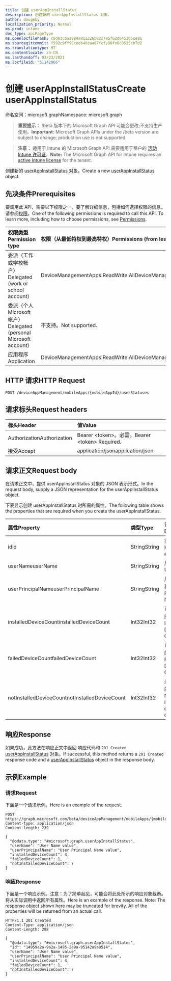 ```yaml
---
title: 创建 userAppInstallStatus
description: 创建新的 userAppInstallStatus 对象。
author: dougeby
localization_priority: Normal
ms.prod: intune
doc_type: apiPageType
ms.openlocfilehash: c8d83cbaa989a811226b8227e5f62d045365ce81
ms.sourcegitcommit: f592c9ff96ceeb40caa67fcfe90fe6c8525cb7d2
ms.translationtype: MT
ms.contentlocale: zh-CN
ms.lasthandoff: 03/23/2021
ms.locfileid: "51142966"
---
```

# <a name="create-userappinstallstatus"></a><span data-ttu-id="29e33-103">创建 userAppInstallStatus</span><span class="sxs-lookup"><span data-stu-id="29e33-103">Create userAppInstallStatus</span></span>

<span data-ttu-id="29e33-104">命名空间：microsoft.graph</span><span class="sxs-lookup"><span data-stu-id="29e33-104">Namespace: microsoft.graph</span></span>

> <span data-ttu-id="29e33-105">**重要提示：** /beta 版本下的 Microsoft Graph API 可能会更改;不支持生产使用。</span><span class="sxs-lookup"><span data-stu-id="29e33-105">**Important:** Microsoft Graph APIs under the /beta version are subject to change; production use is not supported.</span></span>

> <span data-ttu-id="29e33-106">**注意：** 适用于 Intune 的 Microsoft Graph API 需要适用于租户的 [活动 Intune 许可证](https://go.microsoft.com/fwlink/?linkid=839381)。</span><span class="sxs-lookup"><span data-stu-id="29e33-106">**Note:** The Microsoft Graph API for Intune requires an [active Intune license](https://go.microsoft.com/fwlink/?linkid=839381) for the tenant.</span></span>

<span data-ttu-id="29e33-107">创建新的 [userAppInstallStatus](../resources/intune-apps-userappinstallstatus.md) 对象。</span><span class="sxs-lookup"><span data-stu-id="29e33-107">Create a new [userAppInstallStatus](../resources/intune-apps-userappinstallstatus.md) object.</span></span>

## <a name="prerequisites"></a><span data-ttu-id="29e33-108">先决条件</span><span class="sxs-lookup"><span data-stu-id="29e33-108">Prerequisites</span></span>
<span data-ttu-id="29e33-p101">要调用此 API，需要以下权限之一。要了解详细信息，包括如何选择权限的信息，请参阅[权限](/graph/permissions-reference)。</span><span class="sxs-lookup"><span data-stu-id="29e33-p101">One of the following permissions is required to call this API. To learn more, including how to choose permissions, see [Permissions](/graph/permissions-reference).</span></span>

|<span data-ttu-id="29e33-111">权限类型</span><span class="sxs-lookup"><span data-stu-id="29e33-111">Permission type</span></span>|<span data-ttu-id="29e33-112">权限（从最低特权到最高特权）</span><span class="sxs-lookup"><span data-stu-id="29e33-112">Permissions (from least to most privileged)</span></span>|
|:---|:---|
|<span data-ttu-id="29e33-113">委派（工作或学校帐户）</span><span class="sxs-lookup"><span data-stu-id="29e33-113">Delegated (work or school account)</span></span>|<span data-ttu-id="29e33-114">DeviceManagementApps.ReadWrite.All</span><span class="sxs-lookup"><span data-stu-id="29e33-114">DeviceManagementApps.ReadWrite.All</span></span>|
|<span data-ttu-id="29e33-115">委派（个人 Microsoft 帐户）</span><span class="sxs-lookup"><span data-stu-id="29e33-115">Delegated (personal Microsoft account)</span></span>|<span data-ttu-id="29e33-116">不支持。</span><span class="sxs-lookup"><span data-stu-id="29e33-116">Not supported.</span></span>|
|<span data-ttu-id="29e33-117">应用程序</span><span class="sxs-lookup"><span data-stu-id="29e33-117">Application</span></span>|<span data-ttu-id="29e33-118">DeviceManagementApps.ReadWrite.All</span><span class="sxs-lookup"><span data-stu-id="29e33-118">DeviceManagementApps.ReadWrite.All</span></span>|

## <a name="http-request"></a><span data-ttu-id="29e33-119">HTTP 请求</span><span class="sxs-lookup"><span data-stu-id="29e33-119">HTTP Request</span></span>
<!-- {
  "blockType": "ignored"
}
-->
``` http
POST /deviceAppManagement/mobileApps/{mobileAppId}/userStatuses
```

## <a name="request-headers"></a><span data-ttu-id="29e33-120">请求标头</span><span class="sxs-lookup"><span data-stu-id="29e33-120">Request headers</span></span>
|<span data-ttu-id="29e33-121">标头</span><span class="sxs-lookup"><span data-stu-id="29e33-121">Header</span></span>|<span data-ttu-id="29e33-122">值</span><span class="sxs-lookup"><span data-stu-id="29e33-122">Value</span></span>|
|:---|:---|
|<span data-ttu-id="29e33-123">Authorization</span><span class="sxs-lookup"><span data-stu-id="29e33-123">Authorization</span></span>|<span data-ttu-id="29e33-124">Bearer &lt;token&gt;。必需。</span><span class="sxs-lookup"><span data-stu-id="29e33-124">Bearer &lt;token&gt; Required.</span></span>|
|<span data-ttu-id="29e33-125">接受</span><span class="sxs-lookup"><span data-stu-id="29e33-125">Accept</span></span>|<span data-ttu-id="29e33-126">application/json</span><span class="sxs-lookup"><span data-stu-id="29e33-126">application/json</span></span>|

## <a name="request-body"></a><span data-ttu-id="29e33-127">请求正文</span><span class="sxs-lookup"><span data-stu-id="29e33-127">Request body</span></span>
<span data-ttu-id="29e33-128">在请求正文中，提供 userAppInstallStatus 对象的 JSON 表示形式。</span><span class="sxs-lookup"><span data-stu-id="29e33-128">In the request body, supply a JSON representation for the userAppInstallStatus object.</span></span>

<span data-ttu-id="29e33-129">下表显示创建 userAppInstallStatus 时所需的属性。</span><span class="sxs-lookup"><span data-stu-id="29e33-129">The following table shows the properties that are required when you create the userAppInstallStatus.</span></span>

|<span data-ttu-id="29e33-130">属性</span><span class="sxs-lookup"><span data-stu-id="29e33-130">Property</span></span>|<span data-ttu-id="29e33-131">类型</span><span class="sxs-lookup"><span data-stu-id="29e33-131">Type</span></span>|<span data-ttu-id="29e33-132">说明</span><span class="sxs-lookup"><span data-stu-id="29e33-132">Description</span></span>|
|:---|:---|:---|
|<span data-ttu-id="29e33-133">id</span><span class="sxs-lookup"><span data-stu-id="29e33-133">id</span></span>|<span data-ttu-id="29e33-134">String</span><span class="sxs-lookup"><span data-stu-id="29e33-134">String</span></span>|<span data-ttu-id="29e33-135">实体的键。</span><span class="sxs-lookup"><span data-stu-id="29e33-135">Key of the entity.</span></span>|
|<span data-ttu-id="29e33-136">userName</span><span class="sxs-lookup"><span data-stu-id="29e33-136">userName</span></span>|<span data-ttu-id="29e33-137">String</span><span class="sxs-lookup"><span data-stu-id="29e33-137">String</span></span>|<span data-ttu-id="29e33-138">用户名。</span><span class="sxs-lookup"><span data-stu-id="29e33-138">User name.</span></span>|
|<span data-ttu-id="29e33-139">userPrincipalName</span><span class="sxs-lookup"><span data-stu-id="29e33-139">userPrincipalName</span></span>|<span data-ttu-id="29e33-140">String</span><span class="sxs-lookup"><span data-stu-id="29e33-140">String</span></span>|<span data-ttu-id="29e33-141">用户主体名称。</span><span class="sxs-lookup"><span data-stu-id="29e33-141">User Principal Name.</span></span>|
|<span data-ttu-id="29e33-142">installedDeviceCount</span><span class="sxs-lookup"><span data-stu-id="29e33-142">installedDeviceCount</span></span>|<span data-ttu-id="29e33-143">Int32</span><span class="sxs-lookup"><span data-stu-id="29e33-143">Int32</span></span>|<span data-ttu-id="29e33-144">已安装设备的计数。</span><span class="sxs-lookup"><span data-stu-id="29e33-144">Installed Device Count.</span></span>|
|<span data-ttu-id="29e33-145">failedDeviceCount</span><span class="sxs-lookup"><span data-stu-id="29e33-145">failedDeviceCount</span></span>|<span data-ttu-id="29e33-146">Int32</span><span class="sxs-lookup"><span data-stu-id="29e33-146">Int32</span></span>|<span data-ttu-id="29e33-147">已失败设备的计数。</span><span class="sxs-lookup"><span data-stu-id="29e33-147">Failed Device Count.</span></span>|
|<span data-ttu-id="29e33-148">notInstalledDeviceCount</span><span class="sxs-lookup"><span data-stu-id="29e33-148">notInstalledDeviceCount</span></span>|<span data-ttu-id="29e33-149">Int32</span><span class="sxs-lookup"><span data-stu-id="29e33-149">Int32</span></span>|<span data-ttu-id="29e33-150">未安装设备的计数。</span><span class="sxs-lookup"><span data-stu-id="29e33-150">Not installed device count.</span></span>|



## <a name="response"></a><span data-ttu-id="29e33-151">响应</span><span class="sxs-lookup"><span data-stu-id="29e33-151">Response</span></span>
<span data-ttu-id="29e33-152">如果成功，此方法在响应正文中返回 响应代码和 `201 Created` [userAppInstallStatus](../resources/intune-apps-userappinstallstatus.md) 对象。</span><span class="sxs-lookup"><span data-stu-id="29e33-152">If successful, this method returns a `201 Created` response code and a [userAppInstallStatus](../resources/intune-apps-userappinstallstatus.md) object in the response body.</span></span>

## <a name="example"></a><span data-ttu-id="29e33-153">示例</span><span class="sxs-lookup"><span data-stu-id="29e33-153">Example</span></span>

### <a name="request"></a><span data-ttu-id="29e33-154">请求</span><span class="sxs-lookup"><span data-stu-id="29e33-154">Request</span></span>
<span data-ttu-id="29e33-155">下面是一个请求示例。</span><span class="sxs-lookup"><span data-stu-id="29e33-155">Here is an example of the request.</span></span>
``` http
POST https://graph.microsoft.com/beta/deviceAppManagement/mobileApps/{mobileAppId}/userStatuses
Content-type: application/json
Content-length: 239

{
  "@odata.type": "#microsoft.graph.userAppInstallStatus",
  "userName": "User Name value",
  "userPrincipalName": "User Principal Name value",
  "installedDeviceCount": 4,
  "failedDeviceCount": 1,
  "notInstalledDeviceCount": 7
}
```

### <a name="response"></a><span data-ttu-id="29e33-156">响应</span><span class="sxs-lookup"><span data-stu-id="29e33-156">Response</span></span>
<span data-ttu-id="29e33-p102">下面是一个响应示例。注意：为了简单起见，可能会将此处所示的响应对象截断。将从实际调用中返回所有属性。</span><span class="sxs-lookup"><span data-stu-id="29e33-p102">Here is an example of the response. Note: The response object shown here may be truncated for brevity. All of the properties will be returned from an actual call.</span></span>
``` http
HTTP/1.1 201 Created
Content-Type: application/json
Content-Length: 288

{
  "@odata.type": "#microsoft.graph.userAppInstallStatus",
  "id": "14959a2a-9a2a-1495-2a9a-95142a9a9514",
  "userName": "User Name value",
  "userPrincipalName": "User Principal Name value",
  "installedDeviceCount": 4,
  "failedDeviceCount": 1,
  "notInstalledDeviceCount": 7
}
```




